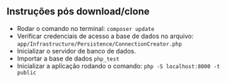 ## Instruções pós download/clone

- Rodar o comando no terminal: ``composer update``
- Verificar credenciais de acesso a base de dados no arquivo: ``app/Infrastructure/Persistence/ConnectionCreator.php``
- Inicializar o servidor de banco de dados.
- Importar a base de dados ``php_test``
- Inicializar a aplicação rodando o comando: ``php -S localhost:8000 -t public``
